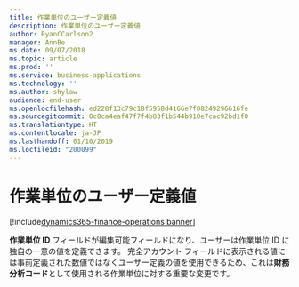 ```yaml
---
title: 作業単位のユーザー定義値
description: 作業単位のユーザー定義値
author: RyanCCarlson2
manager: AnnBe
ms.date: 09/07/2018
ms.topic: article
ms.prod: ''
ms.service: business-applications
ms.technology: ''
ms.author: shylaw
audience: end-user
ms.openlocfilehash: ed228f13c79c18f5958d4166e7f08249296616fe
ms.sourcegitcommit: 0c8ca4eaf47f7f4b83f1b544b910e7cac92bd1f0
ms.translationtype: HT
ms.contentlocale: ja-JP
ms.lasthandoff: 01/10/2019
ms.locfileid: "200099"
---
```

# <a name="operating-unit-user-defined-values"></a>作業単位のユーザー定義値

[!include[dynamics365-finance-operations banner](../includes/dynamics365-finance-operations.md)]

**作業単位 ID** フィールドが編集可能フィールドになり、ユーザーは作業単位 ID に独自の一意の値を定義できます。 完全アカウント フィールドに表示される値には事前定義された数値ではなくユーザー定義の値を使用できるため、これは**財務分析コード**として使用される作業単位に対する重要な変更です。  
